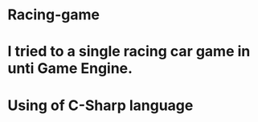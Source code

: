 # Racing-game
# I tried to a single racing car game in unti Game Engine.
# Using of C-Sharp language
